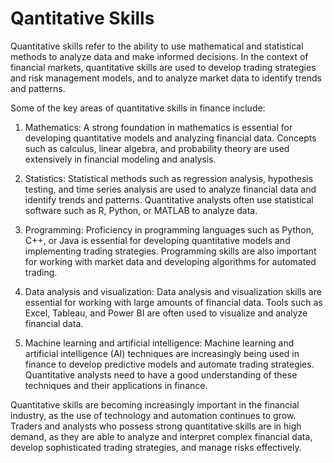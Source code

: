 # Qantitative Skills

Quantitative skills refer to the ability to use mathematical and statistical methods to analyze data and make informed decisions. In the context of financial markets, quantitative skills are used to develop trading strategies and risk management models, and to analyze market data to identify trends and patterns.

Some of the key areas of quantitative skills in finance include:

1. Mathematics: A strong foundation in mathematics is essential for developing quantitative models and analyzing financial data. Concepts such as calculus, linear algebra, and probability theory are used extensively in financial modeling and analysis.

2. Statistics: Statistical methods such as regression analysis, hypothesis testing, and time series analysis are used to analyze financial data and identify trends and patterns. Quantitative analysts often use statistical software such as R, Python, or MATLAB to analyze data.

3. Programming: Proficiency in programming languages such as Python, C++, or Java is essential for developing quantitative models and implementing trading strategies. Programming skills are also important for working with market data and developing algorithms for automated trading.

4. Data analysis and visualization: Data analysis and visualization skills are essential for working with large amounts of financial data. Tools such as Excel, Tableau, and Power BI are often used to visualize and analyze financial data.

5. Machine learning and artificial intelligence: Machine learning and artificial intelligence (AI) techniques are increasingly being used in finance to develop predictive models and automate trading strategies. Quantitative analysts need to have a good understanding of these techniques and their applications in finance.

Quantitative skills are becoming increasingly important in the financial industry, as the use of technology and automation continues to grow. Traders and analysts who possess strong quantitative skills are in high demand, as they are able to analyze and interpret complex financial data, develop sophisticated trading strategies, and manage risks effectively.
